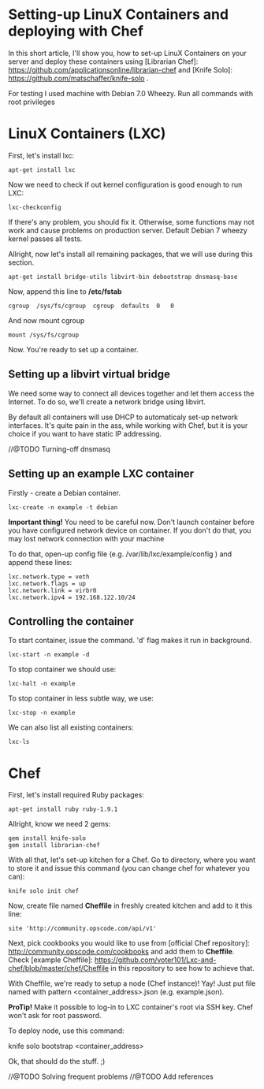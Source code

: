 Setting-up LinuX Containers and deploying with Chef
==========

In this short article, I'll show you, how to set-up LinuX Containers on your server and deploy 
these containers using [Librarian Chef]: https://github.com/applicationsonline/librarian-chef and
[Knife Solo]: https://github.com/matschaffer/knife-solo .

For testing I used machine with Debian 7.0 Wheezy. Run all commands with root privileges

LinuX Containers (LXC)
=========

First, let's install lxc:

    apt-get install lxc

Now we need to check if out kernel configuration is good enough to run LXC:

    lxc-checkconfig 

If there's any problem, you should fix it. Otherwise, some functions may not work and cause
problems on production server. Default Debian 7 wheezy kernel passes all tests.

Allright, now let's install all remaining packages, that we will use during this section.

    apt-get install bridge-utils libvirt-bin debootstrap dnsmasq-base

Now, append this line to **/etc/fstab**

    cgroup  /sys/fs/cgroup  cgroup  defaults  0   0

And now mount cgroup

    mount /sys/fs/cgroup

Now. You're ready to set up a container.

Setting up a libvirt virtual bridge
---------

We need some way to connect all devices together and let them access the Internet. To do so, we'll
create a network bridge using libvirt.

By default all containers will use DHCP to automaticaly set-up network interfaces. It's quite pain
in the ass, while working with Chef, but it is your choice if you want to have static IP addressing.

//@TODO Turning-off dnsmasq


Setting up an example LXC container
------------

Firstly - create a Debian container. 

    lxc-create -n example -t debian

**Important thing!** You need to be careful now. Don't launch container before you have configured
network device on container. If you don't do that, you may lost network connection with your 
machine

To do that, open-up config file (e.g. /var/lib/lxc/example/config ) and append these lines:

    lxc.network.type = veth                
    lxc.network.flags = up                 
    lxc.network.link = virbr0              
    lxc.network.ipv4 = 192.168.122.10/24   

Controlling the container
----------

To start container, issue the command. 'd' flag makes it run in background.
    
    lxc-start -n example -d

To stop container we should use:

    lxc-halt -n example

To stop container in less subtle way, we use:

    lxc-stop -n example

We can also list all existing containers:

    lxc-ls

Chef
========

First, let's install required Ruby packages:

    apt-get install ruby ruby-1.9.1

Allright, know we need 2 gems:

    gem install knife-solo
    gem install librarian-chef

With all that, let's set-up kitchen for a Chef. Go to directory, where you want to store it and
issue this command (you can change chef for whatever you can):
    
    knife solo init chef

Now, create file named **Cheffile** in freshly created kitchen and add to it this line:

    site 'http://community.opscode.com/api/v1'

Next, pick cookbooks you would like to use from [official Chef repository]: 
http://community.opscode.com/cookbooks and add them to **Cheffile**. Check [example Cheffile]: 
https://github.com/voter101/Lxc-and-chef/blob/master/chef/Cheffile in this repository to see how to 
achieve that.

With Cheffile, we're ready to setup a node (Chef instance)! Yay! Just put file named with pattern
<container_address>.json (e.g. example.json). 

**ProTip!** Make it possible to log-in to LXC container's root via SSH key. Chef won't ask for root
password.

To deploy node, use this command:

   knife solo bootstrap <container_address>

Ok, that should do the stuff. ;)

//@TODO Solving frequent problems
//@TODO Add references
